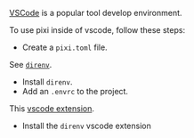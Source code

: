 [VSCode](https://code.visualstudio.com/) is a popular tool develop environment.

To use pixi inside of vscode, follow these steps:

* Create a `pixi.toml` file.

See [`direnv`](../third_party/direnv.md).
* Install `direnv`.
* Add an `.envrc` to the project.

This [vscode extension](https://marketplace.visualstudio.com/items?itemName=mkhl.direnv).
* Install the `direnv` vscode extension
